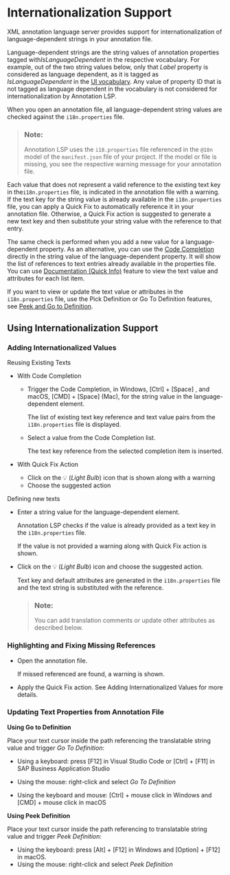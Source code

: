 <!-- loiodb02ebfcee1a47808ee4e4c4a9e07098 -->

<link rel="stylesheet" type="text/css" href="../css/sap-icons.css"/>

# Internationalization Support



XML annotation language server provides support for internationalization of language-dependent strings in your annotation file.

Language-dependent strings are the string values of annotation properties tagged with*IsLanguageDependent* in the respective vocabulary. For example, out of the two string values below, only that *Label* property is considered as language dependent, as it is tagged as *IsLanguageDependent* in the [UI vocabulary](https://sap.github.io/odata-vocabularies/vocabularies/UI.html). Any value of property ID that is not tagged as language dependent in the vocabulary is not considered for internationalization by Annotation LSP.

When you open an annotation file, all language-dependent string values are checked against the `i18n.properties` file.

> ### Note:  
> Annotation LSP uses the `i18.properties` file referenced in the `@18n` model of the `manifest.json` file of your project. If the model or file is missing, you see the respective warning message for your annotation file.

Each value that does not represent a valid reference to the existing text key in the`i18n.properties` file, is indicated in the annotation file with a warning. If the text key for the string value is already available in the `i18n.properties` file, you can apply a Quick Fix to automatically reference it in your annotation file. Otherwise, a Quick Fix action is suggested to generate a new text key and then substitute your string value with the reference to that entry.

The same check is performed when you add a new value for a language-dependent property. As an alternative, you can use the [Code Completion](code-completion-dd4fc3b.md) directly in the string value of the language-dependent property. It will show the list of references to text entries already available in the properties file. You can use [Documentation \(Quick Info\)](documentation-quick-info-8728bd7.md) feature to view the text value and attributes for each list item.

If you want to view or update the text value or attributes in the `i18n.properties` file, use the Pick Definition or Go To Definition features, see [Peek and Go to Definition](peek-and-go-to-definition-1ccb911.md).



<a name="loiodb02ebfcee1a47808ee4e4c4a9e07098__section_yr4_3hl_1mb"/>

## Using Internationalization Support



### Adding Internationalized Values

Reusing Existing Texts

-   With Code Completion

    -   Trigger the Code Completion, in Windows, [Ctrl\] + [Space\] , and macOS, [CMD\] + [Space\]  \(Mac\), for the string value in the language-dependent element.

        The list of existing text key reference and text value pairs from the `i18n.properties` file is displayed.

    -   Select a value from the Code Completion list.

        The text key reference from the selected completion item is inserted.


-   With Quick Fix Action

    -   Click on the :bulb: \(*Light Bulb*\) icon that is shown along with a warning
    -   Choose the suggested action


Defining new texts

-   Enter a string value for the language-dependent element.

    Annotation LSP checks if the value is already provided as a text key in the `i18n.properties` file.

    If the value is not provided a warning along with Quick Fix action is shown.

-   Click on the :bulb: \(*Light Bulb*\) icon and choose the suggested action.

    Text key and default attributes are generated in the `i18n.properties` file and the text string is substituted with the reference.

    > ### Note:  
    > You can add translation comments or update other attributes as described below.




### Highlighting and Fixing Missing References

-   Open the annotation file.

    If missed referenced are found, a warning is shown.

-   Apply the Quick Fix action. See Adding Internationalized Values for more details.




### Updating Text Properties from Annotation File

**Using Go to Definition**

Place your text cursor inside the path referencing the translatable string value and trigger *Go To Definition*:

-   Using a keyboard: press [F12\] in Visual Studio Code or [Ctrl\] + [F11\]  in SAP Business Application Studio

-   Using the mouse: right-click and select *Go To Definition*

-   Using the keyboard and mouse: [Ctrl\] + mouse click in Windows and [CMD\] + mouse click in macOS


**Using Peek Definition**

Place your text cursor inside the path referencing to translatable string value and trigger *Peek Definition*:

-   Using the keyboard: press [Alt\] + [F12\]  in Windows and [Option\] + [F12\]  in macOS.
-   Using the mouse: right-click and select *Peek Definition*

